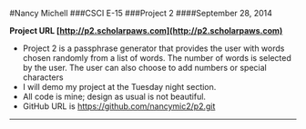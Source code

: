 
#Nancy Michell
###CSCI E-15
###Project 2
####September 28, 2014

**Project URL [http://p2.scholarpaws.com](http://p2.scholarpaws.com)**

+ Project 2 is a passphrase generator that provides the user with words chosen randomly from a list of words. The number of words is selected by the user. The user can also choose to add numbers or special characters
+ I will demo my project at the Tuesday night section.
+ All code is mine; design as usual is not beautiful.
+ GitHub URL is https://github.com/nancymic2/p2.git




***

